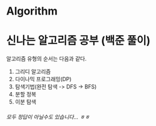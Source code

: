 # Algorithm

신나는 알고리즘 공부 (백준 풀이)
========================

알고리즘 유형의 순서는 다음과 같다.
1. 그리디 알고리즘 
2. 다이나믹 프로그래밍(DP)
3. 탐색기법(완전 탐색 -> DFS -> BFS)
4. 분할 정복
5. 이분 탐색


###### 모두 정답이 아닐수도 있습니다... ㅎㅎ

